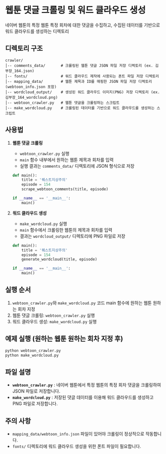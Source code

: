 # 웹툰 댓글 크롤링 및 워드 클라우드 생성

네이버 웹툰의 특정 웹툰 특정 회차에 대한 댓글을 수집하고, 수집된 데이터를 기반으로 워드 클라우드를 생성하는 디렉토리

## 디렉토리 구조

```
crawler/
│-- comments_data/       # 크롤링된 웹툰 댓글 JSON 파일 저장 디렉토리 (ex. 김부장_164.json)
│-- fonts/               # 워드 클라우드 제작에 사용되는 폰트 파일 저장 디렉토리
│-- mapping_data/        # 웹툰 제목과 ID를 매핑한 JSON 파일 저장 디렉토리 (webtoon_info.json 포함)
│-- wordcloud_output/    # 생성된 워드 클라우드 이미지(PNG) 저장 디렉토리 (ex. 김부장_164_wordcloud.png)
│-- webtoon_crawler.py   # 웹툰 댓글을 크롤링하는 스크립트
│-- make_wordcloud.py    # 크롤링된 데이터를 기반으로 워드 클라우드를 생성하는 스크립트
```

## 사용법

1. **웹툰 댓글 크롤링**
   - `webtoon_crawler.py` 실행
   - `main` 함수 내부에서 원하는 웹툰 제목과 회차를 입력
   - 실행 결과는 `comments_data/` 디렉토리에 JSON 형식으로 저장

   ```python
   def main():
       title = '퀘스트지상주의'
       episode = 154
       scrape_webtoon_comments(title, episode)
   
   if __name__ == '__main__':
       main()
   ```

2. **워드 클라우드 생성**
   - `make_wordcloud.py` 실행
   - `main` 함수에서 크롤링한 웹툰의 제목과 회차를 입력
   - 결과는 `wordcloud_output/` 디렉토리에 PNG 파일로 저장

   ```python
   def main():
       title = '퀘스트지상주의'
       episode = 154
       generate_wordcloud(title, episode)
   
   if __name__ == '__main__':
       main()
   ```

## 실행 순서

1. `webtoon_crawler.py`와 `make_wordcloud.py` 코드 main 함수에 원하는 웹툰 원하는 회차 지정
2. 웹툰 댓글 크롤링: `webtoon_crawler.py` 실행
3. 워드 클라우드 생성: `make_wordcloud.py` 실행

## 예제 실행 (원하는 웹툰 원하는 회차 지정 후)

```bash
python webtoon_crawler.py
python make_wordcloud.py
```

## 파일 설명

- **`webtoon_crawler.py`** : 네이버 웹툰에서 특정 웹툰의 특정 회차 댓글을 크롤링하여 JSON 파일로 저장합니다.
- **`make_wordcloud.py`** : 저장된 댓글 데이터를 이용해 워드 클라우드를 생성하고 PNG 파일로 저장합니다.

## 주의 사항

- `mapping_data/webtoon_info.json` 파일이 있어야 크롤링이 정상적으로 작동합니다.
- `fonts/` 디렉토리에 워드 클라우드 생성을 위한 폰트 파일이 필요합니다.

